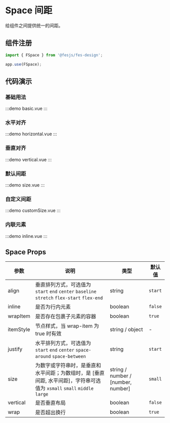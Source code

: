 # Space 间距

给组件之间提供统一的间距。

## 组件注册

```js
import { FSpace } from '@fesjs/fes-design';

app.use(FSpace);
```

## 代码演示

### 基础用法

:::demo
basic.vue
:::

### 水平对齐

:::demo
horizontal.vue
:::

### 垂直对齐

:::demo
vertical.vue
:::

### 默认间距

:::demo
size.vue
:::

### 自定义间距

:::demo
customSize.vue
:::

### 内联元素

:::demo
inline.vue
:::

## Space Props

| 参数      | 说明                                                                                                                    | 类型                               | 默认值  |
| --------- | ----------------------------------------------------------------------------------------------------------------------- | ---------------------------------- | ------- |
| align     | 垂直排列方式，可选值为 `start` `end` `center` `baseline` `stretch` `flex-start` `flex-end`                              | string                             | `start` |
| inline    | 是否为行内元素                                                                                                          | boolean                            | `false` |
| wrapItem  | 是否存在包裹子元素的容器                                                                                                | boolean                            | `true`  |
| itemStyle | 节点样式，当 wrap-item 为 true 时有效                                                                                   | string / object                    | -       |
| justify   | 水平排列方式，可选值为 `start` `end` `center` `space-around` `space-between`                                            | string                             | `start` |
| size      | 为数字或字符串时，是垂直和水平间距；为数组时，是 [垂直间距, 水平间距]，字符串可选值为 `xsmall` `small` `middle` `large` | string / number / [number, number] | `small` |
| vertical  | 是否垂直布局                                                                                                            | boolean                            | `false` |
| wrap      | 是否超出换行                                                                                                            | boolean                            | `true`  |
